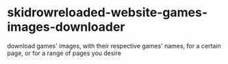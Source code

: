 # skidrowreloaded-website-games-images-downloader
download games' images, with their respective games' names, for a certain page, or for a range of pages you desire
